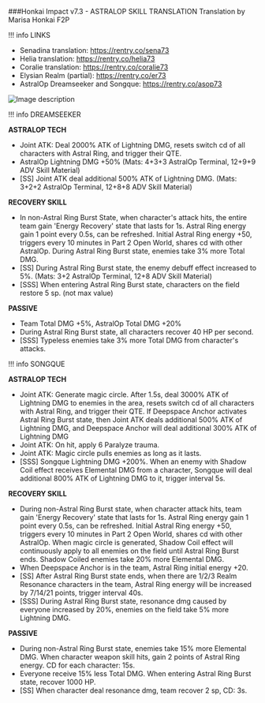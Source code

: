 ###Honkai Impact v7.3 - ASTRALOP SKILL TRANSLATION
Translation by Marisa Honkai F2P

!!! info
	LINKS
- Senadina translation: https://rentry.co/sena73
- Helia translation: https://rentry.co/helia73
- Coralie translation: https://rentry.co/coralie73
- Elysian Realm (partial): https://rentry.co/er73
- AstralOp Dreamseeker and Songque: https://rentry.co/asop73

![Image description](https://i.imgur.com/Jd1sgDF.jpeg)

!!! info
	DREAMSEEKER

**ASTRALOP TECH**
- Joint ATK: Deal 2000% ATK of Lightning DMG, resets switch cd of all characters with Astral Ring, and trigger their QTE.
- AstralOp Lightning DMG +50%
(Mats: 4+3+3 AstralOp Terminal, 12+9+9 ADV Skill Material)
- [SS] Joint ATK deal additional 500% ATK of Lightning DMG.
(Mats: 3+2+2 AstralOp Terminal, 12+8+8 ADV Skill Material)

**RECOVERY SKILL**
- In non-Astral Ring Burst State, when character's attack hits, the entire team gain 'Energy Recovery' state that lasts for 1s. Astral Ring energy gain 1 point every 0.5s, can be refreshed. Initial Astral Ring energy +50, triggers every 10 minutes in Part 2 Open World, shares cd with other AstralOp. During Astral Ring Burst state, enemies take 3% more Total DMG.
- [SS] During Astral Ring Burst state, the enemy debuff effect increased to 5%.
(Mats: 3+2 AstralOp Terminal, 12+8 ADV Skill Material)
- [SSS] When entering Astral Ring Burst state, characters on the field restore 5 sp. (not max value)

**PASSIVE**
- Team Total DMG +5%, AstralOp Total DMG +20%
- During Astral Ring Burst state, all characters recover 40 HP per second.
- [SSS] Typeless enemies take 3% more Total DMG from character's attacks.

!!! info
	SONGQUE

**ASTRALOP TECH**
- Joint ATK: Generate magic circle. After 1.5s, deal 3000% ATK of Lightning DMG to enemies in the area, resets switch cd of all characters with Astral Ring, and trigger their QTE. If Deepspace Anchor activates Astral Ring Burst state, then Joint ATK deals additional 500% ATK of Lightning DMG, and Deepspace Anchor will deal additional 300% ATK of Lightning DMG
- Joint ATK: On hit, apply 6 Paralyze trauma.
- Joint ATK: Magic circle pulls enemies as long as it lasts.
- [SSS] Songque Lightning DMG +200%. When an enemy with Shadow Coil effect receives Elemental DMG from a character, Songque will deal additional 800% ATK of Lightning DMG to it, trigger interval 5s.

**RECOVERY SKILL**
- During non-Astral Ring Burst state, when character attack hits, team gain 'Energy Recovery' state that lasts for 1s. Astral Ring energy gain 1 point every 0.5s, can be refreshed. Initial Astral Ring energy +50, triggers every 10 minutes in Part 2 Open World, shares cd with other AstralOp. When magic circle is generated, Shadow Coil effect will continuously apply to all enemies on the field until Astral Ring Burst ends. Shadow Coiled enemies take 20% more Elemental DMG.
- When Deepspace Anchor is in the team, Astral Ring initial energy +20.
- [SS] After Astral Ring Burst state ends, when there are 1/2/3 Realm Resonance characters in the team, Astral Ring energy will be increased by 7/14/21 points, trigger interval 40s.
- [SSS] During Astral Ring Burst state, resonance dmg caused by everyone increased by 20%, enemies on the field take 5% more Lightning DMG.

**PASSIVE**
- During non-Astral Ring Burst state, enemies take 15% more Elemental DMG. When character weapon skill hits, gain 2 points of Astral Ring energy. CD for each character: 15s.
- Everyone receive 15% less Total DMG. When entering Astral Ring Burst state, recover 1000 HP.
- [SS] When character deal resonance dmg, team recover 2 sp, CD: 3s.